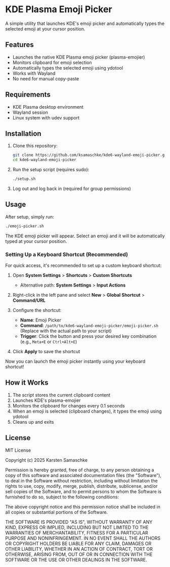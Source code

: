 # KDE Plasma Emoji Picker

A simple utility that launches KDE's emoji picker and automatically types the selected emoji at your cursor position.

## Features

- Launches the native KDE Plasma emoji picker (plasma-emojier)
- Monitors clipboard for emoji selection
- Automatically types the selected emoji using ydotool
- Works with Wayland
- No need for manual copy-paste

## Requirements

- KDE Plasma desktop environment
- Wayland session
- Linux system with udev support

## Installation

1. Clone this repository:
   ```bash
   git clone https://github.com/ksamaschke/kde6-wayland-emoji-picker.git
   cd kde6-wayland-emoji-picker
   ```

2. Run the setup script (requires sudo):
   ```bash
   ./setup.sh
   ```

3. Log out and log back in (required for group permissions)

## Usage

After setup, simply run:
```bash
./emoji-picker.sh
```

The KDE emoji picker will appear. Select an emoji and it will be automatically typed at your cursor position.

### Setting Up a Keyboard Shortcut (Recommended)

For quick access, it's recommended to set up a custom keyboard shortcut:

1. Open **System Settings** > **Shortcuts** > **Custom Shortcuts**
   - Alternative path: **System Settings** > **Input Actions**

2. Right-click in the left pane and select **New** > **Global Shortcut** > **Command/URL**

3. Configure the shortcut:
   - **Name**: Emoji Picker
   - **Command**: `/path/to/kde6-wayland-emoji-picker/emoji-picker.sh`
     (Replace with the actual path to your script)
   - **Trigger**: Click the button and press your desired key combination
     (e.g., `Meta+E` or `Ctrl+Alt+E`)

4. Click **Apply** to save the shortcut

Now you can launch the emoji picker instantly using your keyboard shortcut!

## How it Works

1. The script stores the current clipboard content
2. Launches KDE's plasma-emojier
3. Monitors the clipboard for changes every 0.1 seconds
4. When an emoji is selected (clipboard changes), it types the emoji using ydotool
5. Cleans up and exits

## License

MIT License

Copyright (c) 2025 Karsten Samaschke

Permission is hereby granted, free of charge, to any person obtaining a copy
of this software and associated documentation files (the "Software"), to deal
in the Software without restriction, including without limitation the rights
to use, copy, modify, merge, publish, distribute, sublicense, and/or sell
copies of the Software, and to permit persons to whom the Software is
furnished to do so, subject to the following conditions:

The above copyright notice and this permission notice shall be included in all
copies or substantial portions of the Software.

THE SOFTWARE IS PROVIDED "AS IS", WITHOUT WARRANTY OF ANY KIND, EXPRESS OR
IMPLIED, INCLUDING BUT NOT LIMITED TO THE WARRANTIES OF MERCHANTABILITY,
FITNESS FOR A PARTICULAR PURPOSE AND NONINFRINGEMENT. IN NO EVENT SHALL THE
AUTHORS OR COPYRIGHT HOLDERS BE LIABLE FOR ANY CLAIM, DAMAGES OR OTHER
LIABILITY, WHETHER IN AN ACTION OF CONTRACT, TORT OR OTHERWISE, ARISING FROM,
OUT OF OR IN CONNECTION WITH THE SOFTWARE OR THE USE OR OTHER DEALINGS IN THE
SOFTWARE.